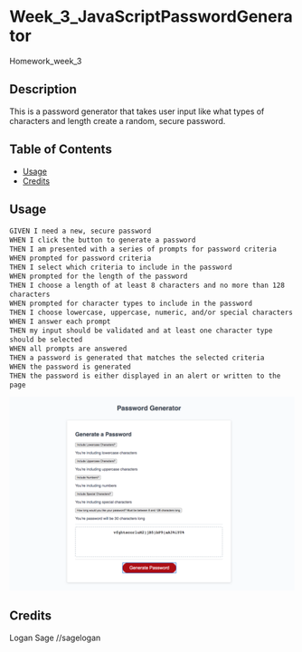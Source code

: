 # Week_3_JavaScriptPasswordGenerator
Homework_week_3

## Description
This is a password generator that takes user input like what types of characters and length create a random, secure password.

## Table of Contents

* [Usage](#Usage)
* [Credits](#Credits)

## Usage

```
GIVEN I need a new, secure password
WHEN I click the button to generate a password
THEN I am presented with a series of prompts for password criteria
WHEN prompted for password criteria
THEN I select which criteria to include in the password
WHEN prompted for the length of the password
THEN I choose a length of at least 8 characters and no more than 128 characters
WHEN prompted for character types to include in the password
THEN I choose lowercase, uppercase, numeric, and/or special characters
WHEN I answer each prompt
THEN my input should be validated and at least one character type should be selected
WHEN all prompts are answered
THEN a password is generated that matches the selected criteria
WHEN the password is generated
THEN the password is either displayed in an alert or written to the page
```

![screenshot](./Assets/screenshot.png)


## Credits
Logan Sage //sagelogan
